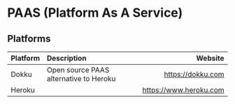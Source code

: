 # PAAS (Platform As A Service)

## Platforms

| Platform | Description                            | Website                |
| :------- | :------------------------------------- | ---------------------: |
| Dokku    | Open source PAAS alternative to Heroku | https://dokku.com      |
| Heroku   |                                        | https://www.heroku.com |